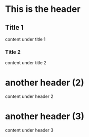 # This is the header

## Title 1
content under title 1

### Title 2
content under title 2

# another header (2)
content under header 2

# another header (3)
content under header 3


